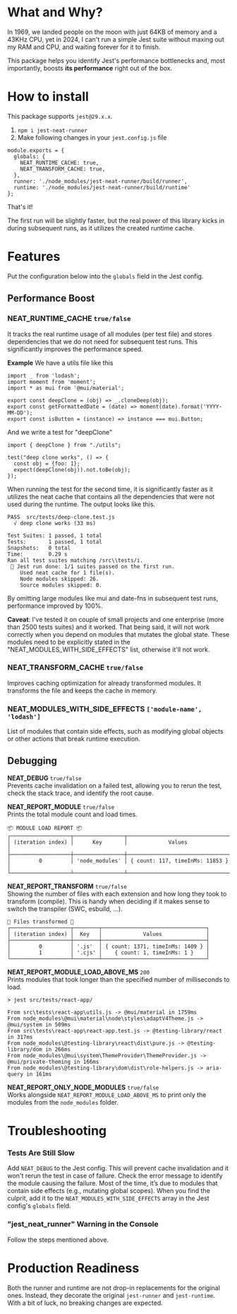 # What and Why?
In 1969, we landed people on the moon with just 64KB of memory and a 43KHz CPU, yet in 2024, I can't run a simple Jest suite without maxing out my RAM and CPU, and waiting forever for it to finish.

This package helps you identify Jest's performance bottlenecks and, most importantly, boosts **its performance** right out of the box.

# How to install
This package supports `jest@29.x.x`.

1. `npm i jest-neat-runner`
2. Make following changes in your `jest.config.js` file
```
module.exports = {
  globals: {
    NEAT_RUNTIME_CACHE: true,
    NEAT_TRANSFORM_CACHE: true,
  },
  runner: './node_modules/jest-neat-runner/build/runner',
  runtime: './node_modules/jest-neat-runner/build/runtime'
};
```

That's it!

The first run will be slightly faster, but the real power of this library kicks in during subsequent runs, as it utilizes the created runtime cache.

# Features
Put the configuration below into the `globals` field in the Jest config.

## Performance Boost
### NEAT_RUNTIME_CACHE `true/false`  
It tracks the real runtime usage of all modules (per test file) and stores dependencies that we do not need for subsequent test runs. This significantly improves the performance speed.

**Example**
We have a utils file like this
```
import _ from 'lodash';
import moment from 'moment';
import * as mui from '@mui/material';

export const deepClone = (obj) => _.cloneDeep(obj);
export const getFormattedDate = (date) => moment(date).format('YYYY-MM-DD');
export const isButton = (instance) => instance === mui.Button;
```
And we write a test for "deepClone"
```
import { deepClone } from "./utils";

test("deep clone works", () => {
  const obj = {foo: 1};
  expect(deepClone(obj)).not.toBe(obj);
});
```
When running the test for the second time, it is significantly faster as it utilizes the neat cache that contains all the dependencies that were not used during the runtime. The output looks like this. 
```
PASS  src/tests/deep-clone.test.js
  √ deep clone works (33 ms)

Test Suites: 1 passed, 1 total
Tests:       1 passed, 1 total
Snapshots:   0 total
Time:        0.29 s
Ran all test suites matching /src\\tests/i.
 📢 Jest run done: 1/1 suites passed on the first run. 
    Used neat cache for 1 file(s).
    Node modules skipped: 26.
    Source modules skipped: 0.
```
By omitting large modules like mui and date-fns in subsequent test runs, performance improved by 100%.


**Caveat**: I've tested it on couple of small projects and one enterprise (more than 2500 tests suites) and it worked. That being said, it will not work correctly when you depend on modules that mutates the global state. These modules need to be explicitly stated in the "NEAT_MODULES_WITH_SIDE_EFFECTS" list, otherwise it'll not work.
### NEAT_TRANSFORM_CACHE `true/false`  
Improves caching optimization for already transformed modules. It transforms the file and keeps the cache in memory.

### NEAT_MODULES_WITH_SIDE_EFFECTS `['module-name', 'lodash']`  
List of modules that contain side effects, such as modifying global objects or other actions that break runtime execution.

## Debugging
**NEAT_DEBUG** `true/false`  
Prevents cache invalidation on a failed test, allowing you to rerun the test, check the stack trace, and identify the root cause.

**NEAT_REPORT_MODULE** `true/false`  
Prints the total module count and load times.
```
📦 MODULE LOAD REPORT 📦
┌───────────────────┬────────────────┬─────────────────────────────────┐
│ (iteration index) │      Key       │             Values              │
├───────────────────┼────────────────┼─────────────────────────────────┤
│         0         │ 'node_modules' │ { count: 117, timeInMs: 11853 } │
└───────────────────┴────────────────┴─────────────────────────────────┘
```

**NEAT_REPORT_TRANSFORM** `true/false`  
Showing the number of files with each extension and how long they took to transform (compile). This is handy when deciding if it makes sense to switch the transpiler (SWC, esbuild, ...).
```
📄 Files transformed 📄
┌───────────────────┬────────┬─────────────────────────────────┐
│ (iteration index) │  Key   │             Values              │
├───────────────────┼────────┼─────────────────────────────────┤
│         0         │ '.js'  │ { count: 1371, timeInMs: 1409 } │
│         1         │ '.cjs' │    { count: 1, timeInMs: 1 }    │
└───────────────────┴────────┴─────────────────────────────────┘
```

**NEAT_REPORT_MODULE_LOAD_ABOVE_MS** `200`  
Prints modules that took longer than the specified number of milliseconds to load.
```
> jest src/tests/react-app/

From src\tests\react-app\utils.js -> @mui/material in 1759ms
From node_modules\@mui\material\node\styles\adaptV4Theme.js -> @mui/system in 509ms
From src\tests\react-app\react-app.test.js -> @testing-library/react in 317ms
From node_modules\@testing-library\react\dist\pure.js -> @testing-library/dom in 266ms
From node_modules\@mui\system\ThemeProvider\ThemeProvider.js -> @mui/private-theming in 166ms
From node_modules\@testing-library\dom\dist\role-helpers.js -> aria-query in 161ms
```

**NEAT_REPORT_ONLY_NODE_MODULES** `true/false`  
Works alongside `NEAT_REPORT_MODULE_LOAD_ABOVE_MS` to print only the modules from the `node_modules` folder.

# Troubleshooting
### Tests Are Still Slow
Add `NEAT_DEBUG` to the Jest config. This will prevent cache invalidation and it won't rerun the test in case of failure. Check the error message to identify the module causing the failure. Most of the time, it’s due to modules that contain side effects (e.g., mutating global scopes). When you find the culprit, add it to the `NEAT_MODULES_WITH_SIDE_EFFECTS` array in the Jest config's `globals` field.

### "jest_neat_runner" Warning in the Console
Follow the steps mentioned above.

# Production Readiness
Both the runner and runtime are not drop-in replacements for the original ones. Instead, they decorate the original `jest-runner` and `jest-runtime`. With a bit of luck, no breaking changes are expected.
